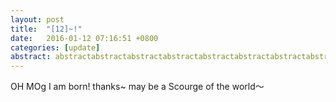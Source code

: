 ```yaml
---
layout: post
title:  "[12]~!"
date:   2016-01-12 07:16:51 +0800
categories: [update]
abstract: abstractabstractabstractabstractabstractabstractabstractabstractabstract
---
```


OH MOg
I am born! thanks~ may be a Scourge of the world～
